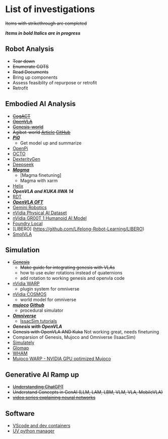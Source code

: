 # List of investigations
~~Items with strikethrough are completed~~

***Items in bold Italics are in progress***
## Robot Analysis
  * ~~Tear down~~
  * ~~Enumerate COTS~~
  * ~~Read Documents~~
  * Bring up components
  * Assess feasiblity of repurpose or retrofit
  * Retrofit
## Embodied AI Analysis
* ~~[CogACT](https://cogact.github.io/)~~
* ~~[OpenVLA](https://github.com/openvla/openvla)~~
* ~~[Genesis-world](https://genesis-embodied-ai.github.io/)~~
* ~~Agibot-world [Article](https://www.yicaiglobal.com/news/chinas-agibot-launches-open-source-robot-dataset-that-it-says-is-bigger-better-than-googles) [GitHub](https://github.com/OpenDriveLab/AgiBot-World?tab=readme-ov-file)~~
* ***[Pi0](https://github.com/allenzren/open-pi-zero?utm_source=tldraihttps://www.physicalintelligence.company/download/pi0.pdf)***
    * Get model up and summarize
* [OpenPi](https://github.com/Physical-Intelligence/openpi)
* [OCTO](https://octo-models.github.io/)
* [DexterityGen](https://zhaohengyin.github.io/dexteritygen/)
* [Deepseek](https://github.com/deepseek-ai/DeepSeek-V3)
* ***[Magma](https://microsoft.github.io/Magma/)***
    * [Magma finetuning]
    * Magma with xarm
* [Helix](https://www.figure.ai/news/helix)
* ***OpenVLA and KUKA IIWA 14***
* [RDT](https://arxiv.org/abs/2410.07864)
* ***[OpenVLA OFT](https://openvla-oft.github.io/)***
* [Gemini Robotics](https://deepmind.google/discover/blog/gemini-robotics-brings-ai-into-the-physical-world/)
* [nVidia Physical AI Dataset](https://huggingface.co/collections/nvidia/physical-ai-67c643edbb024053dcbcd6d8)
* [nVidia GR00T 1 Humanoid AI Model](https://developer.nvidia.com/blog/accelerate-generalist-humanoid-robot-development-with-nvidia-isaac-gr00t-n1/)
* [Foundry Local](https://learn.microsoft.com/en-us/azure/ai-foundry/foundry-local/get-started)
* [LIBERO] (https://github.com/Lifelong-Robot-Learning/LIBERO)
* [SmolVLA](https://arxiv.org/pdf/2506.01844)

## Simulation
* ~~[Genesis](https://genesis-embodied-ai.github.io/)~~
    * ~~Make guide for integrating genesis with VLAs~~
    * how to use euler rotations instead of quaternions
    * add rotation to working genesis and openvla code
* [nVidia WARP](https://github.com/NVIDIA/warp)
    * plugin system for omniverse
* [nVidia COSMOS](https://www.nvidia.com/en-us/ai/cosmos/)
    * world model for omniverse
* ***[mujoco](https://mujoco.org/) [Github](https://github.com/google-deepmind/mujoco_playground)***
   * procedural simulator    
* ***[Omniverse](https://www.nvidia.com/en-us/omniverse/)***
    * [IssacSim tutorials](https://docs.omniverse.nvidia.com/isaacsim/latest/introductory_tutorials/index.html#)
* ***Genesis with OpenVLA***
* ~~Genesis with OpenVLA AND Kuka~~ Not working great, needs finetuning
* Comparsion of Genesis, Mujoco and Omniverse (IsaacSim)
* [Simulately](https://simulately.wiki/docs/)
* [Glomap](https://github.com/colmap/glomap)
* [WHAM](https://www.microsoft.com/en-us/research/blog/introducing-muse-our-first-generative-ai-model-designed-for-gameplay-ideation/)
* [Mujoco WARP - NVIDIA GPU optimized Mujoco](https://github.com/google-deepmind/mujoco_warp)
 
## Generative AI Ramp up
* ~~[Understanding ChatGPT](https://writings.stephenwolfram.com/2023/02/what-is-chatgpt-doing-and-why-does-it-work/)~~
* ~~Understand Concepts in GenAI (LLM, LAM, LBM, VLM, VLA, MobileVLA)~~
* ~~[video series explaining neural networks](https://youtube.com/playlist?list=PLiaHhY2iBX9hdHaRr6b7XevZtgZRa1PoU&si=tJoAmN8yy1aROMlW)~~

## Software
* [VScode and dev containers](https://code.visualstudio.com/docs/devcontainers/tutorial)
* [UV python manager](https://docs.astral.sh/uv/)
